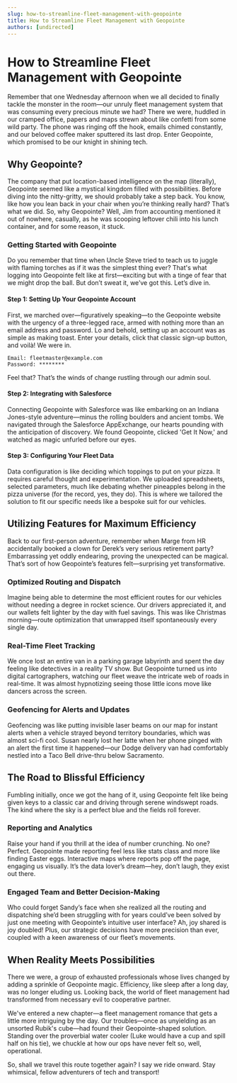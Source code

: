 ```yaml
---
slug: how-to-streamline-fleet-management-with-geopointe
title: How to Streamline Fleet Management with Geopointe
authors: [undirected]
---
```



# How to Streamline Fleet Management with Geopointe

Remember that one Wednesday afternoon when we all decided to finally tackle the monster in the room—our unruly fleet management system that was consuming every precious minute we had? There we were, huddled in our cramped office, papers and maps strewn about like confetti from some wild party. The phone was ringing off the hook, emails chimed constantly, and our beloved coffee maker sputtered its last drop. Enter Geopointe, which promised to be our knight in shining tech.

## Why Geopointe?

The company that put location-based intelligence on the map (literally), Geopointe seemed like a mystical kingdom filled with possibilities. Before diving into the nitty-gritty, we should probably take a step back. You know, like how you lean back in your chair when you’re thinking really hard? That’s what we did. So, why Geopointe? Well, Jim from accounting mentioned it out of nowhere, casually, as he was scooping leftover chili into his lunch container, and for some reason, it stuck.

### Getting Started with Geopointe

Do you remember that time when Uncle Steve tried to teach us to juggle with flaming torches as if it was the simplest thing ever? That's what logging into Geopointe felt like at first—exciting but with a tinge of fear that we might drop the ball. But don’t sweat it, we’ve got this. Let’s dive in.

#### Step 1: Setting Up Your Geopointe Account

First, we marched over—figuratively speaking—to the Geopointe website with the urgency of a three-legged race, armed with nothing more than an email address and password. Lo and behold, setting up an account was as simple as making toast. Enter your details, click that classic sign-up button, and voilà! We were in.

```plain
Email: fleetmaster@example.com
Password: ********
```

Feel that? That’s the winds of change rustling through our admin soul.

#### Step 2: Integrating with Salesforce

Connecting Geopointe with Salesforce was like embarking on an Indiana Jones-style adventure—minus the rolling boulders and ancient tombs. We navigated through the Salesforce AppExchange, our hearts pounding with the anticipation of discovery. We found Geopointe, clicked 'Get It Now,' and watched as magic unfurled before our eyes.

#### Step 3: Configuring Your Fleet Data

Data configuration is like deciding which toppings to put on your pizza. It requires careful thought and experimentation. We uploaded spreadsheets, selected parameters, much like debating whether pineapples belong in the pizza universe (for the record, yes, they do). This is where we tailored the solution to fit our specific needs like a bespoke suit for our vehicles.

## Utilizing Features for Maximum Efficiency

Back to our first-person adventure, remember when Marge from HR accidentally booked a clown for Derek’s very serious retirement party? Embarrassing yet oddly endearing, proving the unexpected can be magical. That’s sort of how Geopointe’s features felt—surprising yet transformative.

### Optimized Routing and Dispatch

Imagine being able to determine the most efficient routes for our vehicles without needing a degree in rocket science. Our drivers appreciated it, and our wallets felt lighter by the day with fuel savings. This was like Christmas morning—route optimization that unwrapped itself spontaneously every single day.

### Real-Time Fleet Tracking

We once lost an entire van in a parking garage labyrinth and spent the day feeling like detectives in a reality TV show. But Geopointe turned us into digital cartographers, watching our fleet weave the intricate web of roads in real-time. It was almost hypnotizing seeing those little icons move like dancers across the screen.

### Geofencing for Alerts and Updates

Geofencing was like putting invisible laser beams on our map for instant alerts when a vehicle strayed beyond territory boundaries, which was almost sci-fi cool. Susan nearly lost her latte when her phone pinged with an alert the first time it happened—our Dodge delivery van had comfortably nestled into a Taco Bell drive-thru below Sacramento. 

## The Road to Blissful Efficiency

Fumbling initially, once we got the hang of it, using Geopointe felt like being given keys to a classic car and driving through serene windswept roads. The kind where the sky is a perfect blue and the fields roll forever.

### Reporting and Analytics

Raise your hand if you thrill at the idea of number crunching. No one? Perfect. Geopointe made reporting feel less like stats class and more like finding Easter eggs. Interactive maps where reports pop off the page, engaging us visually. It’s the data lover’s dream—hey, don’t laugh, they exist out there.

### Engaged Team and Better Decision-Making

Who could forget Sandy’s face when she realized all the routing and dispatching she’d been struggling with for years could’ve been solved by just one meeting with Geopointe’s intuitive user interface? Ah, joy shared is joy doubled! Plus, our strategic decisions have more precision than ever, coupled with a keen awareness of our fleet’s movements.

## When Reality Meets Possibilities

There we were, a group of exhausted professionals whose lives changed by adding a sprinkle of Geopointe magic. Efficiency, like sleep after a long day, was no longer eluding us. Looking back, the world of fleet management had transformed from necessary evil to cooperative partner.

We've entered a new chapter—a fleet management romance that gets a little more intriguing by the day. Our troubles—once as unyielding as an unsorted Rubik's cube—had found their Geopointe-shaped solution. Standing over the proverbial water cooler (Luke would have a cup and spill half on his tie), we chuckle at how our ops have never felt so, well, operational.

So, shall we travel this route together again? I say we ride onward. Stay whimsical, fellow adventurers of tech and transport!